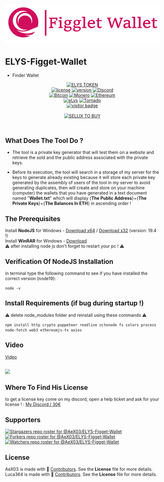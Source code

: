 <p align="center">
<img src="https://github.com/AeX03/ELYS-Figget-Wallet/blob/main/ELYSFiggetWallet%20-%20Banwer.png"  width="1100"/>

# ELYS-Figget-Wallet
 - Finder Wallet

<div  align="center">

[![ELYS TOKEN](https://img.shields.io/badge/ELYS%20TOKEN-pink.svg)](https://app.bogged.finance/swap?tokenIn=BNB&tokenOut=0xdf31C98e74cf5aD09312f15D454C3C5ac27BcF36&embed=1)
  <br>
[![license](https://img.shields.io/badge/license-MIT-brightgreen.svg)](https://github.com/AeX03/ELYS-Figget-Wallet)
[![version](https://img.shields.io/badge/version-23.11.19.0-blue.svg)](https://github.com/AeX03/ELYS-Figget-Wallet)
[![Discord](https://img.shields.io/discord/979349329909264414?label=Discord&logo=Discord)](http://discord.gg/xpaxKBEx9t)
<br>
[![Bitcoin](https://img.shields.io/badge/Bitcoin-accepted%20payment-red)](https://img.shields.io/badge/-bc1qsa9hpku5un9uksf8eg6u6qrukyyvddu07e8kmj-lightgrey)
[![Monero](https://img.shields.io/badge/Monero-accepted%20payment-orange)](https://img.shields.io/badge/-8Bo121p2BE8YLN6RoXfggi5Vtjqn5TCvgChopRRRczKtgXLbbWyz6mfMXhteKa7MpJRuxiUtxTmZFZiD8upBL4PsLSf9BPQ-lightgrey)
[![Ethereum](https://img.shields.io/badge/Ethereum-accepted%20payment-blue)](https://img.shields.io/badge/-0x9E85b764DEb1988b9F722Bb292Bf88f2D090026D-lightgrey)
<br>
[![eLys](https://img.shields.io/badge/Site-eLys-pink.svg)](https://eLysiane.eu/)
[![Tornado](https://img.shields.io/badge/NOVA-Tornado%20Cash-brightgreen.svg)](https://img.shields.io/badge/-available%20/09/2022-lightgrey)
<br>
[![visitor badge](https://visitor-badge.laobi.icu/badge?page_id=AeX03.ELYS-Figget-Wallet&left_color=gray&right_color=purple&left_text=New%20Visitors%20Today)](https://github.com/AeX03)
<br>
<br>
[![SELLIX TO BUY](https://img.shields.io/badge/MY%20SELLIX%20SHOP%20TO%20BUY-red.svg)](https://elys.mysellix.io/)
</div >
<br>

## What Does The Tool Do ?

- The tool is a private key generator that will test them on a website and retrieve the sold and the public address associated with the private keys.

- Before its execution, the tool will search in a storage of my server for the keys to generate already existing because it will store each private key generated by the assembly of users of the tool in my server to avoid generating duplicates, then will create and store on your machine (computer) the wallets that you have generated in a text document named "<b>Wallet.txt</b>" which will display {<b>The Public Address</b>}+{<b>The Private Keys</b>}+{<b>The Balances In ETH</b>} in ascending order !

## The Prerequisites

Install <b>NodeJS</b> for Windows - [Download x64](https://nodejs.org/dist/v19.4.0/node-v19.4.0-x64.msi) / [Download x32](https://nodejs.org/dist/v19.4.0/node-v19.4.0-x86.msi) (version: 19.4 !)
<br>
Install <b>WinRAR</b> for Windows - [Download](https://www.win-rar.com/start.html?&L=10)
<br>
:warning: after installing node js don't forget to restart your pc ! :warning:
<br>

## Verification Of NodeJS Installation

in terminal type the following command to see if you have installed the correct version (node19):

`node -v`

## Install Requirements (if bug during startup !)

:warning: delete node_modules folder and reinstall using these commands :warning:

`npm install http crypto puppeteer readline octonode fs colors process node-fetch web3 ethereumjs-tx axios`
<br>

## Video

[Video](https://user-images.githubusercontent.com/103602164/215354593-999edbae-2f7a-4f78-9051-e03301bb3641.mov)

<br>

<img src="https://user-images.githubusercontent.com/103602164/215354614-d951ad26-36c4-4dc9-bfd7-b3815766a5e3.jpg"  width="231"/>

<br>

## Where To Find His License

to get a license key come on my discord, open a help ticket and ask for your license ! : [My Discord / 30€](https://discord.gg/invite/xpaxKBEx9t)

## Supporters
[![Stargazers repo roster for @AeX03/ELYS-Figget-Wallet](https://reporoster.com/stars/dark/AeX03/ELYS-Figget-Wallet)](https://github.com/AeX03/ELYS-Figget-Wallet/stargazers)
[![Forkers repo roster for @AeX03/ELYS-Figget-Wallet](https://reporoster.com/forks/dark/AeX03/ELYS-Figget-Wallet)](https://github.com/AeX03/ELYS-Figget-Wallet/network/members)
[![Watchers repo roster for @AeX03/ELYS-Figget-Wallet](https://reporoster.com/forks/dark/AeX03/ELYS-Figget-Wallet)](https://github.com/AeX03/ELYS-Figget-Wallet/watchers)


## License
AeX03 is made with 🖤 [Contributors](https://github.com/AeX03/ELYS-Figget-Wallet/graphs/contributors). See the **License** file for more details.
<br>
Luca364 is made with 🖤 [Contributors](https://github.com/luca364). See the **License** file for more details.

